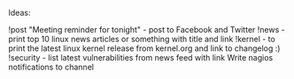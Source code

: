 Ideas:

!post "Meeting reminder for tonight" - post to Facebook and Twitter
!news - print top 10 linux news articles or something with title and link
!kernel - to print the latest linux kernel release from kernel.org and link to changelog :)
!security - list latest vulnerabilities from news feed with link
Write nagios notifications to channel

